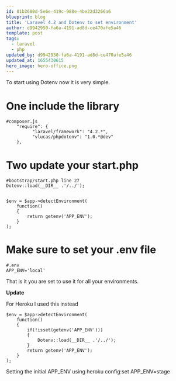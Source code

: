 ```yaml
---
id: 81b3680d-5e6e-419c-988e-4be22d3266a6
blueprint: blog
title: 'Laravel 4.2 and Dotenv to set environment'
author: d9942950-fa6a-4191-ad8d-ce470afe5a46
template: post
tags:
  - laravel
  - php
updated_by: d9942950-fa6a-4191-ad8d-ce470afe5a46
updated_at: 1655430615
hero_image: hero-office.png
---
```

To start using Dotenv now it is very simple.

# One include the library

~~~
#composer.js
	"require": {
          "laravel/framework": "4.2.*",
          "vlucas/phpdotenv": "1.0.*@dev"
    },
~~~

# Two update your start.php

~~~
#bootstrap/start.php line 27
Dotenv::load(__DIR__ .'/../');


$env = $app->detectEnvironment(
    function()
    {
        return getenv('APP_ENV');
    }
);

~~~

# Make sure to set your .env file

~~~
#.env
APP_ENV='local'
~~~

That is it you are set to use it for all your environments.


**Update**

For Heroku I used this instead

~~~
$env = $app->detectEnvironment(
    function()
    {
        if(!isset(getenv('APP_ENV')))
        {
            Dotenv::load(__DIR__ .'/../');
        }
        return getenv('APP_ENV');
    }
);
~~~

Setting the initial APP_ENV using heroku config:set APP_ENV=stage
